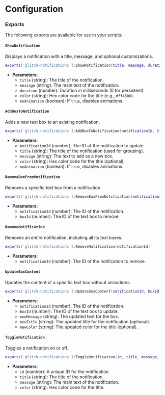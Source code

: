 # Configuration

### Exports

The following exports are available for use in your scripts:

#### `ShowNotification`

Displays a notification with a title, message, and optional customizations.

```lua
exports['glitch-notifications']:ShowNotification(title, message, duration, color, noAnimation)
```

* **Parameters**:
  * `title` (string): The title of the notification.
  * `message` (string): The main text of the notification.
  * `duration` (number): Duration in milliseconds (0 for persistent).
  * `color` (string): Hex color code for the title (e.g., `#ff4500`).
  * `noAnimation` (boolean): If `true`, disables animations.

#### `AddBoxToNotification`

Adds a new text box to an existing notification.

```lua
exports['glitch-notifications']:AddBoxToNotification(notificationId, title, message, color, noAnimation)
```

* **Parameters**:
  * `notificationId` (number): The ID of the notification to update.
  * `title` (string): The title of the notification (used for grouping).
  * `message` (string): The text to add as a new box.
  * `color` (string): Hex color code for the title (optional).
  * `noAnimation` (boolean): If `true`, disables animations.

#### `RemoveBoxFromNotification`

Removes a specific text box from a notification.

```lua
exports['glitch-notifications']:RemoveBoxFromNotification(notificationId, boxId)
```

* **Parameters**:
  * `notificationId` (number): The ID of the notification.
  * `boxId` (number): The ID of the text box to remove.

#### `RemoveNotification`

Removes an entire notification, including all its text boxes.

```lua
exports['glitch-notifications']:RemoveNotification(notificationId)
```

* **Parameters**:
  * `notificationId` (number): The ID of the notification to remove.

#### `UpdateBoxContent`

Updates the content of a specific text box without animations.

```lua
exports['glitch-notifications']:UpdateBoxContent(notificationId, boxId, newMessage, newTitle, newColor)
```

* **Parameters**:
  * `notificationId` (number): The ID of the notification.
  * `boxId` (number): The ID of the text box to update.
  * `newMessage` (string): The updated text for the box.
  * `newTitle` (string): The updated title for the notification (optional).
  * `newColor` (string): The updated color for the title (optional).

#### `ToggleNotification`

Toggles a notification on or off.

```lua
exports['glitch-notifications']:ToggleNotification(id, title, message, color)
```

* **Parameters**:
  * `id` (number): A unique ID for the notification.
  * `title` (string): The title of the notification.
  * `message` (string): The main text of the notification.
  * `color` (string): Hex color code for the title.

